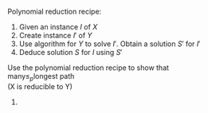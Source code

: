 Polynomial reduction recipe:
1. Given an instance $I$ of $X$
2. Create instance $I'$ of $Y$
3. Use algorithm for $Y$ to solve $I'$. Obtain a solution $S'$ for $I'$
4. Deduce solution $S$ for $I$ using $S'$

Use the polynomial reduction recipe to show that \
$\text{many} \le_p \text{longest path}$ \
(X is reducible to Y)

1. 